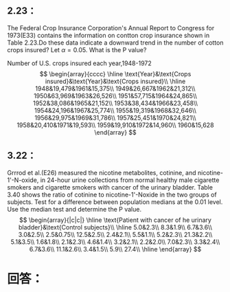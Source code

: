 ## 2.23：
The Federal Crop Insurance Corporation's Annual Report to Congress for 1973(E33) contains the information on contton crop insurance shown in Table 2.23.Do these data indicate a downward trend in the number of cotton crops insured? Let $\alpha=0.05$. What is the P value?

Number of U.S. crops insured each year,1948-1972
$$
\begin{array}{cccc}
\hline
\text{Year}&\text{Crops insured}&\text{Year}&\text{Crops insured}\\
\hline
1948&19,479&1961&15,375\\
1949&26,667&1962&21,312\\
1950&63,969&1963&26,526\\
1951&57,715&1964&24,865\\
1952&38,086&1965&21,152\\
1953&38,434&1966&23,458\\
1954&24,196&1967&25,774\\
1955&19,319&1968&32,646\\
1956&29,975&1969&31,786\\
1957&25,451&1970&24,821\\
1958&20,410&1971&19,593\\
1959&19,910&1972&14,960\\
1960&15,628
\end{array}
$$
## 3.22：
Grrrod et al.(E26) measured the nicotine metabolites, cotinine, and nicotine-1'-N-oxide, in 24-hour urine collections from normal healthy male cigarette smokers and cigarette smokers with cancer of the urinary bladder. Table 3.40 shows the ratio of cotinine to nicotine-1'-Noxide in the two groups of subjects. Test for a difference between population medians at the 0.01 level. Use the median test and determine the P value.
$$
\begin{array}{|c|c|}
\hline
\text{Patient with cancer of he urinary bladder}&\text{Control subjects}\\
\hline
5.0&2.3\\
8.3&1.9\\
6.7&3.6\\
3.0&2.5\\
2.5&0.75\\
12.5&2.5\\
2.4&2.1\\
5.5&1.1\\
5.2&2.3\\
21.3&2.2\\
5.1&3.5\\
1.6&1.8\\
2.1&2.3\\
4.6&1.4\\
3.2&2.1\\
2.2&2.0\\
7.0&2.3\\
3.3&2.4\\
6.7&3.6\\
11.1&2.6\\
3.4&1.5\\
5.9\\
27.4\\
\hline
\end{array}
$$

# 回答：